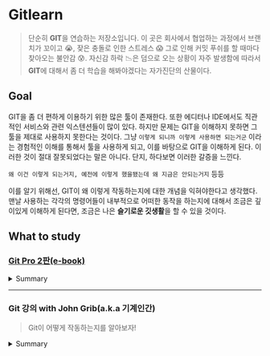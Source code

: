 # Gitlearn

> 단순히 **GIT**을 연습하는 저장소입니다. 이 곳은 회사에서 협업하는 과정에서 브랜치가 꼬이고 😭, 잦은 충돌로 인한 스트레스 😱 그로 인해 커밋 푸쉬를 할 때마다 찾아오는 불안감 😰. 자신감 하락 📉은 덤으로 오는 상황이 자주 발생함에 따라서 **GIT**에 대해서 좀 더 학습을 해봐야겠다는 자가진단의 산물이다.

## Goal

GIT을 좀 더 편하게 이용하기 위한 많은 툴이 존재한다. 또한 에디터나 IDE에서도 직관적인 서비스와 관련 익스텐션들이 많이 있다. 하지만 문제는 GIT을 이해하지 못하면 그 툴을 제대로 사용하지 못한다는 것이다. 그냥 `이렇게 되니까 이렇게 사용하면 되는거군` 이라는 경험적인 이해를 통해서 툴을 사용하게 되고, 이를 바탕으로 GIT을 이해하게 된다. 이러한 것이 절대 잘못되었다는 말은 아니다. 단지, 하다보면 이러한 갈증을 느낀다.

`왜 이건 이렇게 되는거지, 예전에 이렇게 했을됐는데 왜 지금은 안되는거지` 등등

이를 알기 위해선, GIT이 왜 이렇게 작동하는지에 대한 개념을 익혀야한다고 생각했다. 맨날 사용하는 각각의 명령어들이 내부적으로 어떠한 동작을 하는지에 대해서 조금은 깊이있게 이해하게 된다면, 조금은 나은 **슬기로운 깃생활**을 할 수 있을 것이다.

## What to study

### [Git Pro 2판(e-book)](https://git-scm.com/book/ko/v2)

<details>
  <summary>Summary</summary>

- Chapter2 : Git의 기초

  - [깃저장소만들기](/summary/progit/chap2/깃저장소만들기.md)
  - [수정하고 저장하기](/summary/progit/chap2/수정-저장.md)

- Chapter3 : Git 브랜치

  -[브랜치란]

  -[Rebase&CherryPick](/summary/progit/chap2/rebase&cherrypick.md)

</details>

<hr />

### Git 강의 with John Grib(a.k.a 기계인간)

> Git이 어떻게 작동하는지를 알아보자!

<details>
  <summary>Summary</summary>

- [데이터베이스](/summary/codesoom/database.md)

- [레퍼런스](/summary/codesoom/reference.md)

</details>
